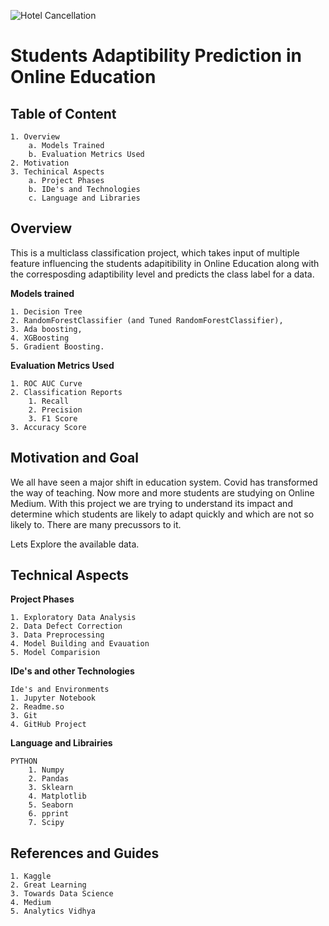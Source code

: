 ![Hotel Cancellation](https://media1.giphy.com/media/fLyheNEqFztwpZzLeQ/200w.webp?cid=ecf05e47thl4qoguqeq741m4p4kafhe7dum5o1l257iz4mg4&rid=200w.webp&ct=g)
# Students Adaptibility Prediction in Online Education



## Table of Content
    1. Overview
        a. Models Trained
        b. Evaluation Metrics Used
    2. Motivation
    3. Techinical Aspects
        a. Project Phases
        b. IDe's and Technologies
        c. Language and Libraries



## Overview
This is a multiclass classification project, which takes input of multiple feature influencing the students adapitibility in Online Education along with the corresposding adaptibility level and predicts the class label for a data.

**Models trained**

    1. Decision Tree
    2. RandomForestClassifier (and Tuned RandomForestClassifier), 
    3. Ada boosting, 
    4. XGBoosting
    5. Gradient Boosting.

**Evaluation Metrics Used**
    
    1. ROC AUC Curve
    2. Classification Reports
        1. Recall
        2. Precision
        3. F1 Score
    3. Accuracy Score


## Motivation and Goal

We all have seen a major shift in education system. Covid has transformed the way of teaching. Now more and more students are studying on Online Medium. With this project we are trying to understand its impact and determine which students are likely to adapt quickly and which are not so likely to.
There are many precussors to it. 

Lets Explore the available data.


## Technical Aspects

**Project Phases**

    1. Exploratory Data Analysis
    2. Data Defect Correction
    3. Data Preprocessing
    4. Model Building and Evauation
    5. Model Comparision

**IDe's and other Technologies**

    Ide's and Environments
    1. Jupyter Notebook
    2. Readme.so
    3. Git
    4. GitHub Project


**Language and Librairies**
    
    PYTHON
        1. Numpy
        2. Pandas
        3. Sklearn
        4. Matplotlib
        5. Seaborn
        6. pprint
        7. Scipy



## References and Guides

    1. Kaggle
    2. Great Learning
    3. Towards Data Science
    4. Medium
    5. Analytics Vidhya 
